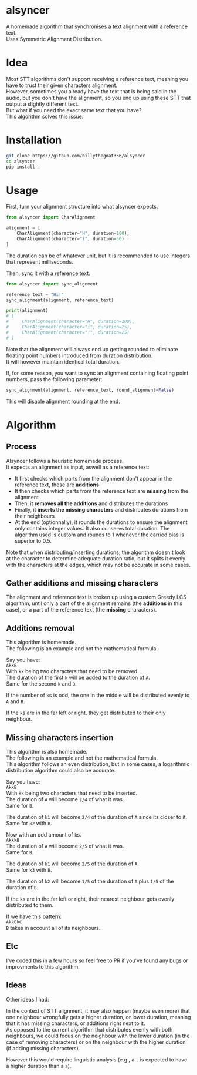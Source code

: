 # alsyncer
A homemade algorithm that synchronises a text alignment with a reference text.   
Uses Symmetric Alignment Distribution.   

# Idea
Most STT algorithms don't support receiving a reference text, meaning you have to trust their given characters alignment.   
However, sometimes you already have the text that is being said in the audio, but you don't have the alignment, so you end up using these STT that output a slightly different text.   
But what if you need the exact same text that you have?   
This algorithm solves this issue.   

# Installation
```sh
git clone https://github.com/billythegoat356/alsyncer
cd alsyncer
pip install .
```

# Usage
First, turn your alignment structure into what alsyncer expects.   
```py
from alsyncer import CharAlignment

alignment = [
    CharAlignment(character="H", duration=100),
    CharAlignment(character="i", duration=50)
]
```
The duration can be of whatever unit, but it is recommended to use integers that represent milliseconds.   

Then, sync it with a reference text:
```py
from alsyncer import sync_alignment

reference_text = "Hi!"
sync_alignment(alignment, reference_text)

print(alignment)
# [
#     CharAlignment(character="H", duration=100),
#     CharAlignment(character="i", duration=25),
#     CharAlignment(character="!", duration=25)
# ]
```
Note that the alignment will always end up getting rounded to eliminate floating point numbers introduced from duration distribution.   
It will however maintain identical total duration.   

If, for some reason, you want to sync an alignment containing floating point numbers, pass the following parameter:
```py
sync_alignment(alignment, reference_text, round_alignment=False)
```
This will disable alignment rounding at the end.

# Algorithm

## Process
Alsyncer follows a heuristic homemade process.   
It expects an alignment as input, aswell as a reference text:
- It first checks which parts from the alignment don't appear in the reference text, these are **additions**
- It then checks which parts from the reference text are **missing** from the alignment
- Then, it **removes all the additions** and distributes the durations
- Finally, it **inserts the missing characters** and distributes durations from their neighbours
- At the end (optionnally), it rounds the durations to ensure the alignment only contains integer values. It also conservs total duration. The algorithm used is custom and rounds to 1 whenever the carried bias is superior to 0.5.   

Note that when distributing/inserting durations, the algorithm doesn't look at the character to determine adequate duration ratio, but it splits it evenly with the characters at the edges, which may not be accurate in some cases.   

## Gather additions and missing characters
The alignment and reference text is broken up using a custom Greedy LCS algorithm, until only a part of the alignment remains (the **additions** in this case), or a part of the reference text (the **missing** characters).   

## Additions removal
This algorithm is homemade.   
The following is an example and not the mathematical formula.   

Say you have:   
`AkkB`   
With `kk` being two characters that need to be removed.   
The duration of the first `k` will be added to the duration of `A`.   
Same for the second `k` and `B`.   

If the number of `k`s is odd, the one in the middle will be distributed evenly to `A` and `B`.   

If the `k`s are in the far left or right, they get distributed to their only neighbour.   

## Missing characters insertion
This algorithm is also homemade.   
The following is an example and not the mathematical formula.   
This algorithm follows an even distribution, but in some cases, a logarithmic distribution algorithm could also be accurate.   

Say you have:   
`AkkB`   
With `kk` being two characters that need to be inserted.   
The duration of `A` will become `2/4` of what it was.   
Same for `B`.   

The duration of `k1` will become `2/4` of the duration of `A` since its closer to it.   
Same for `k2` with `B`.   


Now with an odd amount of `k`s.   
`AkkkB`   
The duration of `A` will become `2/5` of what it was.   
Same for `B`.   

The duration of `k1` will become `2/5` of the duration of `A`.   
Same for `k3` with `B`.   

The duration of `k2` will become `1/5` of the duration of `A` plus `1/5` of the duration of `B`.   

If the `k`s are in the far left or right, their nearest neighbour gets evenly distributed to them.   


If we have this pattern:   
`AkkBkC`   
`B` takes in account all of its neighbours.   


## Etc
I've coded this in a few hours so feel free to PR if you've found any bugs or improvments to this algorithm.   

## Ideas
Other ideas I had:   

In the context of STT alignment, it may also happen (maybe even more) that one neighbour wrongfully gets a higher duration, or lower duration, meaning that it has missing characters, or additions right next to it.   
As opposed to the current algorithm that distributes evenly with both neighbours, we could focus on the neighbour with the lower duration (in the case of removing characters) or on the neighbour with the higher duration (if adding missing characters).   

However this would require linguistic analysis (e.g., a `.` is expected to have a higher duration than a `a`).